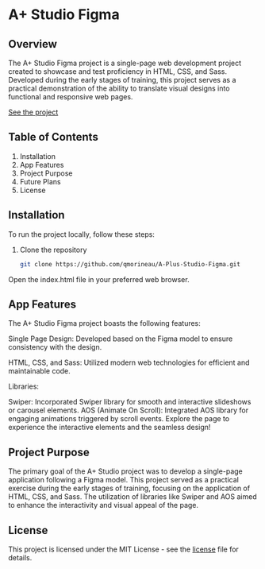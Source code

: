 # A+ Studio Figma

## Overview

The A+ Studio Figma project is a single-page web development project created to showcase and test proficiency in HTML, CSS, and Sass. Developed during the early stages of training, this project serves as a practical demonstration of the ability to translate visual designs into functional and responsive web pages.

[See the project]([https://github.com/qmorineau/A-Plus-Studio-Figma](https://qmorineau.github.io/A-Plus-Studio-Figma/))

## Table of Contents

1. Installation
2. App Features
3. Project Purpose
4. Future Plans
5. License

## Installation

To run the project locally, follow these steps:

1. Clone the repository

    ```bash 
    git clone https://github.com/qmorineau/A-Plus-Studio-Figma.git

Open the index.html file in your preferred web browser.

## App Features

The A+ Studio Figma project boasts the following features:

Single Page Design: Developed based on the Figma model to ensure consistency with the design.

HTML, CSS, and Sass: Utilized modern web technologies for efficient and maintainable code.

Libraries:

Swiper: Incorporated Swiper library for smooth and interactive slideshows or carousel elements.
AOS (Animate On Scroll): Integrated AOS library for engaging animations triggered by scroll events.
Explore the page to experience the interactive elements and the seamless design!

## Project Purpose

The primary goal of the A+ Studio project was to develop a single-page application following a Figma model. This project served as a practical exercise during the early stages of training, focusing on the application of HTML, CSS, and Sass. The utilization of libraries like Swiper and AOS aimed to enhance the interactivity and visual appeal of the page.

## License

This project is licensed under the MIT License - see the [license](LICENSE) file for details.
